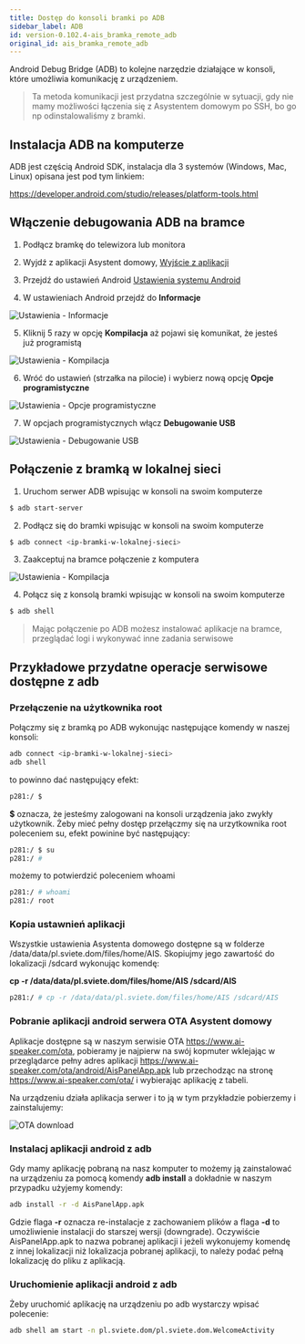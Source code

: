 ```yaml
---
title: Dostęp do konsoli bramki po ADB
sidebar_label: ADB
id: version-0.102.4-ais_bramka_remote_adb
original_id: ais_bramka_remote_adb
---
```


Android Debug Bridge (ADB) to kolejne narzędzie działające w konsoli, które umożliwia komunikację z urządzeniem.

> Ta metoda komunikacji jest przydatna szczególnie w sytuacji, gdy nie mamy możliwości łączenia się z Asystentem domowym po SSH, bo go np odinstalowaliśmy z bramki.

## Instalacja ADB na komputerze

ADB jest częścią Android SDK, instalacja dla 3 systemów (Windows, Mac, Linux) opisana jest pod tym linkiem:

https://developer.android.com/studio/releases/platform-tools.html


## Włączenie debugowania ADB na bramce

1. Podłącz bramkę do telewizora lub monitora

2. Wyjdź z aplikacji Asystent domowy,
[Wyjście z aplikacji](/AIS-docs/docs/en/ais_bramka_settings.html#ustawienia-aplikacji-asystent-domowy)

3. Przejdź do ustawień Android
[Ustawienia systemu Android](/AIS-docs/docs/en/ais_bramka_settings.html#ustawienia-systemu-android)

4. W ustawieniach Android przejdź do **Informacje**

![Ustawienia - Informacje](/AIS-docs/img/en/bramka/adb_settings_1.png)

5. Kliknij 5 razy w opcję **Kompilacja** aż pojawi się komunikat, że jesteś już programistą

![Ustawienia - Kompilacja](/AIS-docs/img/en/bramka/adb_settings_2.png)

6. Wróć do ustawień (strzałka na pilocie) i wybierz nową opcję **Opcje programistyczne**

![Ustawienia - Opcje programistyczne](/AIS-docs/img/en/bramka/adb_settings_3.png)

7. W opcjach programistycznych włącz **Debugowanie USB**

![Ustawienia - Debugowanie USB](/AIS-docs/img/en/bramka/adb_settings_4.png)


## Połączenie z bramką w lokalnej sieci

1. Uruchom serwer ADB wpisując w konsoli na swoim komputerze

```bash
$ adb start-server
```

2. Podłącz się do bramki wpisując w konsoli na swoim komputerze

```bash
$ adb connect <ip-bramki-w-lokalnej-sieci>
```

3. Zaakceptuj na bramce połączenie z komputera

![Ustawienia - Kompilacja](/AIS-docs/img/en/bramka/adb_settings_5.png)

4. Połącz się z konsolą bramki wpisując w konsoli na swoim komputerze

```bash
$ adb shell
```

> Mając połączenie po ADB możesz instalować aplikacje na bramce, przeglądać logi i wykonywać inne zadania serwisowe


## Przykładowe przydatne operacje serwisowe dostępne z adb

###  Przełączenie na użytkownika root

Połączmy się z bramką po ADB wykonując następujące komendy w naszej konsoli:

```bash
adb connect <ip-bramki-w-lokalnej-sieci>
adb shell
```
to powinno dać następujący efekt:

```bash
p281:/ $
```
**$** oznacza, że jesteśmy zalogowani na konsoli urządzenia jako zwykły użytkownik.
Żeby mieć pełny dostęp przełączmy się na urzytkownika root poleceniem su, efekt powinine być następujący:

```bash
p281:/ $ su
p281:/ #
```

możemy to potwierdzić poleceniem whoami

```bash
p281:/ # whoami
p281:/ root
```

###  Kopia ustawnień aplikacji

Wszystkie ustawienia Asystenta domowego dostępne są w folderze /data/data/pl.sviete.dom/files/home/AIS. Skopiujmy jego zawartość do lokalizacji /sdcard wykonując komendę:

 **cp -r /data/data/pl.sviete.dom/files/home/AIS /sdcard/AIS**

```bash
p281:/ # cp -r /data/data/pl.sviete.dom/files/home/AIS /sdcard/AIS
```

###  Pobranie aplikacji android serwera OTA Asystent domowy

Aplikacje dostępne są w naszym serwisie OTA https://www.ai-speaker.com/ota, pobieramy je najpierw na swój kopmuter wklejając w przeglądarce pełny adres aplikacji
https://www.ai-speaker.com/ota/android/AisPanelApp.apk lub przechodząc na stronę https://www.ai-speaker.com/ota/ i wybierając aplikację z tabeli.

Na urządzeniu działa aplikacja serwer i to ją w tym przykładzie pobierzemy i zainstalujemy:

![OTA download](/AIS-docs/img/en/bramka/adb_download_apk_from_ota.png)

###  Instalacj aplikacji android z adb

Gdy mamy aplikację pobraną na nasz komputer to możemy ją zainstalować na urządzeniu za pomocą komendy **adb install** a dokładnie w naszym przypadku użyjemy komendy:

```bash
adb install -r -d AisPanelApp.apk
```

Gdzie flaga **-r** oznacza re-instalacje z zachowaniem plików a flaga **-d** to umożliwienie instalacji do starszej wersji (downgrade). Oczywiście AisPanelApp.apk to nazwa pobranej aplikacji i jeżeli wykonujemy komendę z innej lokalizacji niż lokalizacja pobranej aplikacji, to należy podać pełną lokalizację do pliku z aplikacją.


###  Uruchomienie aplikacji android z adb

Żeby uruchomić aplikację na urządzeniu po adb wystarczy wpisać polecenie:

```bash
adb shell am start -n pl.sviete.dom/pl.sviete.dom.WelcomeActivity
```
